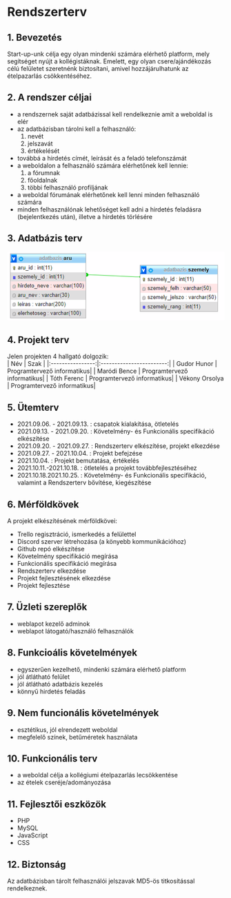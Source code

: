 # Rendszerterv


## 1. Bevezetés

Start-up-unk célja egy olyan mindenki számára elérhető platform, mely segítséget nyújt a kollégistáknak. Emelett, egy olyan csere/ajándékozás célú
felületet szeretnénk biztosítani, amivel hozzájárulhatunk az ételpazarlás csökkentéséhez.

## 2. A rendszer céljai

- a rendszernek saját adatbázissal kell rendelkeznie amit a weboldal is elér
- az adatbázisban tárolni kell a felhasználó:
    1. nevét
    2. jelszavát
    3. értékelését 
- továbbá a hirdetés címét, leírását és a feladó telefonszámát
- a weboldalon a felhasználó számára elérhetőnek kell lennie:
    1. a fórumnak
    2. főoldalnak
    3. többi felhasználó profiljának
- a weboldal fórumának elérhetőnek kell lenni minden felhasználó számára
- minden felhasználónak lehetőséget kell adni a hirdetés feladásra (bejelentkezés után), illetve a hirdetés törlésére

## 3. Adatbázis terv

![adatb](adatb.png "Adatbázis")

## 4. Projekt terv

Jelen projekten 4 hallgató dolgozik:  
| Név             | Szak                  |
|:----------------:|:------------------------:|
| Gudor Hunor     | Programtervező informatikus|
| Maródi Bence    | Programtervező informatikus|
| Tóth Ferenc     | Programtervező informatikus|
| Vékony Orsolya  | Programtervező informatikus|

## 5. Ütemterv

- 2021.09.06. - 2021.09.13. : csapatok kialakítása, ötletelés
- 2021.09.13. - 2021.09.20. : Követelmény- és Funkcionális specifikáció elkészítése
- 2021.09.20. - 2021.09.27. : Rendszerterv elkészítése, projekt elkezdése
- 2021.09.27. - 2021.10.04. : Projekt befejzése
- 2021.10.04. : Projekt bemutatása, értékelés
- 2021.10.11.-2021.10.18. : ötletelés a projekt továbbfejlesztéséhez
- 2021.10.18.2021.10.25. : Követelmény- és Funkcionális specifikáció, valamint a Rendszerterv bővítése, kiegészítése

## 6. Mérföldkövek

A projekt elkészítésének mérföldkövei:
- Trello regisztráció, ismerkedés a felülettel
- Discord szerver létrehozása (a könyebb kommunikációhoz)
- Github repó elkészítése
- Követelmény specifikáció megírása
- Funkcionális specifikáció megírása
- Rendszerterv elkezdése
- Projekt fejlesztésének elkezdése
- Projekt fejlesztése

## 7. Üzleti szereplők

- weblapot kezelő adminok
- weblapot látogató/használó felhasználók


## 8. Funkcioális követelmények

- egyszerűen kezelhető, mindenki számára elérhető platform
- jól átlátható felület
- jól átlátható adatbázis kezelés
- könnyű hirdetés feladás

## 9. Nem funcionális követelmények

- esztétikus, jól elrendezett weboldal
- megfelelő színek, betűméretek használata

## 10. Funkcionális terv

- a weboldal célja a kollégiumi ételpazarlás lecsökkentése
- az ételek cseréje/adományozása


## 11. Fejlesztői eszközök

- PHP
- MySQL
- JavaScript
- CSS


## 12. Biztonság

Az adatbázisban tárolt felhasználói jelszavak MD5-ös titkosítással rendelkeznek. 
